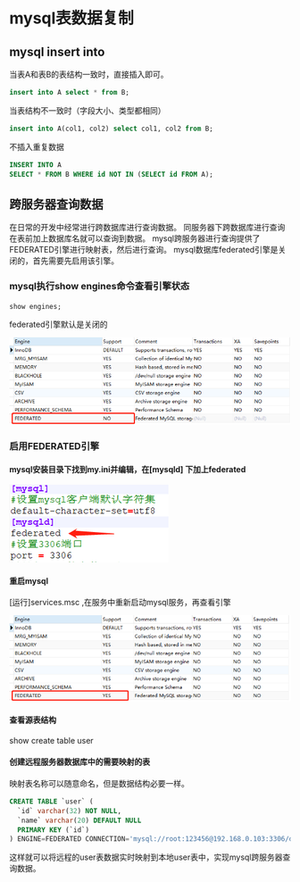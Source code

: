 # mysql表数据复制

## mysql insert into

当表A和表B的表结构一致时，直接插入即可。

```sql
insert into A select * from B;
```

当表结构不一致时（字段大小、类型都相同）

```sql
insert into A(col1, col2) select col1, col2 from B;
```

不插入重复数据

```sql
INSERT INTO A
SELECT * FROM B WHERE id NOT IN (SELECT id FROM A);
```

## 跨服务器查询数据

在日常的开发中经常进行跨数据库进行查询数据。
同服务器下跨数据库进行查询在表前加上数据库名就可以查询到数据。
mysql跨服务器进行查询提供了FEDERATED引擎进行映射表，然后进行查询。
mysql数据库federated引擎是关闭的，首先需要先启用该引擎。

### mysql执行show engines命令查看引擎状态

```sql
show engines;
```

federated引擎默认是关闭的

![image-20200505154426491](mysql-data-copy.assets/image-20200505154426491.png)

### 启用FEDERATED引擎

#### mysql安装目录下找到**my.ini**并编辑，在[mysqld] 下加上**federated**

![image-20200505154517039](mysql-data-copy.assets/image-20200505154517039.png)

#### 重启mysql

[运行]services.msc ,在服务中重新启动mysql服务，再查看引擎

![image-20200505154706488](mysql-data-copy.assets/image-20200505154706488.png)

#### 查看源表结构

show create table user

#### 创建远程服务器数据库中的需要映射的表

映射表名称可以随意命名，但是数据结构必要一样。

```sql
CREATE TABLE `user` (
  `id` varchar(32) NOT NULL,
  `name` varchar(20) DEFAULT NULL
  PRIMARY KEY (`id`)
) ENGINE=FEDERATED CONNECTION='mysql://root:123456@192.168.0.103:3306/db/user'; 
```

这样就可以将远程的user表数据实时映射到本地user表中，实现mysql跨服务器查询数据。